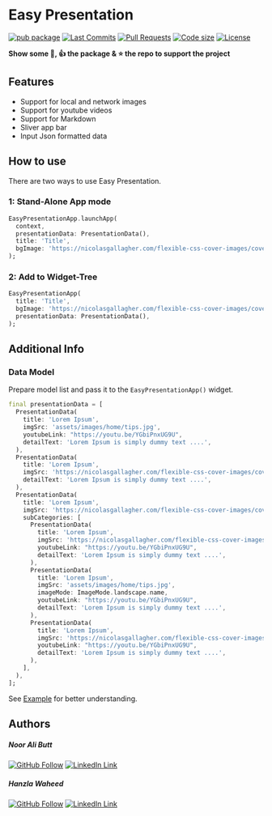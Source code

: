 # Easy Presentation

[![pub package](https://img.shields.io/pub/v/easy_presentation.svg?logo=dart&logoColor=00b9fc)](https://pub.dartlang.org/packages/easy_presentation)
[![Last Commits](https://img.shields.io/github/last-commit/nooralibutt/easy_presentation?logo=git&logoColor=white)](https://github.com/nooralibutt/easy_presentation/commits/master)
[![Pull Requests](https://img.shields.io/github/issues-pr/nooralibutt/easy_presentation?logo=github&logoColor=white)](https://github.com/nooralibutt/easy_presentation/pulls)
[![Code size](https://img.shields.io/github/languages/code-size/nooralibutt/easy_presentation?logo=github&logoColor=white)](https://github.com/nooralibutt/easy_presentation)
[![License](https://img.shields.io/github/license/nooralibutt/easy_presentation?logo=open-source-initiative&logoColor=green)](https://github.com/nooralibutt/easy_presentation/blob/master/LICENSE)

**Show some 💙, 👍 the package & ⭐️ the repo to support the project**

## Features
- Support for local and network images
- Support for youtube videos
- Support for Markdown
- Sliver app bar
- Input Json formatted data

## How to use
There are two ways to use Easy Presentation.

### 1: Stand-Alone App mode

```dart
EasyPresentationApp.launchApp(
  context,
  presentationData: PresentationData(),
  title: 'Title',
  bgImage: 'https://nicolasgallagher.com/flexible-css-cover-images/cover.jpg',
);
```

### 2: Add to Widget-Tree

```dart
EasyPresentationApp(
  title: 'Title',
  bgImage: 'https://nicolasgallagher.com/flexible-css-cover-images/cover.jpg',
  presentationData: PresentationData(),
);
```

## Additional Info

### Data Model
Prepare model list and pass it to the `EasyPresentationApp()` widget.

```dart
final presentationData = [
  PresentationData(
    title: 'Lorem Ipsum',
    imgSrc: 'assets/images/home/tips.jpg',
    youtubeLink: "https://youtu.be/YGbiPnxUG9U",
    detailText: 'Lorem Ipsum is simply dummy text ....',
  ),
  PresentationData(
    title: 'Lorem Ipsum',
    imgSrc: 'https://nicolasgallagher.com/flexible-css-cover-images/cover.jpg',
    detailText: 'Lorem Ipsum is simply dummy text ....',
  ),
  PresentationData(
    title: 'Lorem Ipsum',
    imgSrc: 'https://nicolasgallagher.com/flexible-css-cover-images/cover.jpg',
    subCategories: [
      PresentationData(
        title: 'Lorem Ipsum',
        imgSrc: 'https://nicolasgallagher.com/flexible-css-cover-images/cover.jpg',
        youtubeLink: "https://youtu.be/YGbiPnxUG9U",
        detailText: 'Lorem Ipsum is simply dummy text ....',
      ),
      PresentationData(
        title: 'Lorem Ipsum',
        imgSrc: 'assets/images/home/tips.jpg',
        imageMode: ImageMode.landscape.name,
        youtubeLink: "https://youtu.be/YGbiPnxUG9U",
        detailText: 'Lorem Ipsum is simply dummy text ....',
      ),
      PresentationData(
        title: 'Lorem Ipsum',
        imgSrc: 'https://nicolasgallagher.com/flexible-css-cover-images/cover.jpg',
        youtubeLink: "https://youtu.be/YGbiPnxUG9U",
        detailText: 'Lorem Ipsum is simply dummy text ....',
      ),
    ],
  ),
];
```

See [Example](https://pub.dev/packages/easy_presentation/example) for better understanding.

## Authors
##### Noor Ali Butt
[![GitHub Follow](https://img.shields.io/badge/Connect--blue.svg?logo=Github&longCache=true&style=social&label=Follow)](https://github.com/nooralibutt) [![LinkedIn Link](https://img.shields.io/badge/Connect--blue.svg?logo=linkedin&longCache=true&style=social&label=Connect
)](https://www.linkedin.com/in/nooralibutt)
##### Hanzla Waheed
[![GitHub Follow](https://img.shields.io/badge/Connect--blue.svg?logo=Github&longCache=true&style=social&label=Follow)](https://github.com/mhanzla80) [![LinkedIn Link](https://img.shields.io/badge/Connect--blue.svg?logo=linkedin&longCache=true&style=social&label=Connect
)](https://www.linkedin.com/in/mhanzla80)